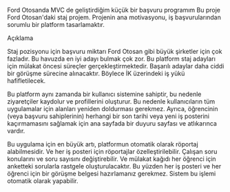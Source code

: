 
Ford Otosanda MVC de geliştirdiğim küçük bir başvuru programım
Bu proje Ford Otosan'daki staj projem. Projenin ana motivasyonu, iş başvurularından sorumlu bir platform tasarlamaktır.

Açıklama

Staj pozisyonu için başvuru miktarı Ford Otosan gibi büyük şirketler için çok fazladır. Bu havuzda en iyi adayı bulmak çok zor. Bu platform staj adayları için mülakat öncesi süreçler gerçekleştirmektedir. Başarılı adaylar daha ciddi bir görüşme sürecine alınacaktır. Böylece İK üzerindeki iş yükü hafifletilecek.

Bu platform aynı zamanda bir kullanıcı sistemine sahiptir, bu nedenle ziyaretçiler kaydolur ve profillerini oluşturur. Bu nedenle kullanıcıların tüm uygulamalar için alanları yeniden doldurması gerekmez. Ayrıca, öğrencinin (veya başvuru sahiplerinin) herhangi bir son tarihi veya yeni iş posterini kaçırmamasını sağlamak için ana sayfada bir duyuru sayfası ve atlıkarınca vardır.

Bu uygulama için en büyük artı, platformun otomatik olarak röportaj alabilmesidir. Ve her iş posteri için röportajlar özelleştirilebilir. Çalışan soru konularını ve soru sayısını değiştirebilir. Ve mülakat kağıdı her öğrenci için anketteki sorularla rastgele oluşturulacaktır. Bu yüzden her iş posteri ve her öğrenci için bir görüşme belgesi hazırlamanız gerekmez. Sistem bu işlemi otomatik olarak yapabilir.
